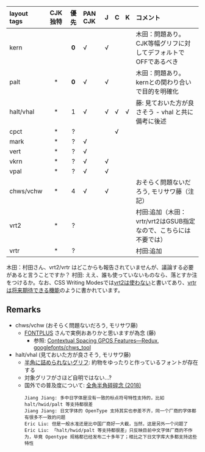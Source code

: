 |layout tags|CJK独特|優先|PAN CJK|J|C|K|コメント|
|:---|:---:|:---:|:---|:---|:---|:---|:---|
|kern||**0**|√|√|||木田：問題あり。CJK等幅グリフに対してデフォルトでOFFであるべき|
|palt|*|**0**|√|√|||木田：問題あり。kernとの関わり合いで目的を明確化|
|halt/vhal|*|1|√|√|√|√|藤: 見ておいた方が良さそう - vhal と共に備考に後述|
|cpct|*|?|||√|||
|mark|*|?|√|||||
|vert|*|?|√|||||
|vkrn|*|?|√|√||||
|vpal|*|?|√|√|||
|chws/vchw|*|4|√|√|||おそらく問題ないだろう, モリサワ藤（注記）
|vrt2|*|?|||||村田:追加（木田：vrtr/vrt2はGSUB指定なので、こちらには不要では）
|vrtr|*|?|||||村田:追加

木田：村田さん、vrt2/vrtr はどこからも報告されていませんが、議論する必要があると言うことですか？
村田: ええ、誰も使っていないものなら、落とすか注をつけるか。なお、CSS Writing Modesでは[vrt2は使わない](https://www.w3.org/TR/css-writing-modes-3/#vertical-orientations)と書いてあり、[vrtrは将来期待できる機能](https://www.w3.org/TR/css-writing-modes-3/#typeset-sideways)のように書かれています。

## Remarks

- chws/vchw (おそらく問題ないだろう, モリサワ藤)
  - [FONTPLUS](https://fontplus.jp/usage/services/chws-vchw) さんで実例おありかと思いますが為念 (藤)
    - 参照: [Contextual Spacing GPOS Features—Redux](https://ccjktype.fonts.adobe.com/2019/04/contextual-spacing-gpos-features-redux.html), [googlefonts/chws_tool](https://github.com/googlefonts/chws_tool)
- halt/vhal (見ておいた方が良さそう, モリサワ藤)
  - [半角に詰められないグリフ](https://github.com/kojiishi/east_asian_spacing/blob/main/docs/glyphlist-ja.md#半角に詰められないグリフ): 約物をゆったりと作っているフォントが存在する
  - 対象グリフがさほど自明ではない...?
  - 国外での普及度について: [全角半角碎碎念 (2018)](https://www.thetype.com/2018/02/14211/)  
    ```
    Jiang Jiang: 多中日字体是没有一致的标点符号特性支持的，比如 halt/hwid/palt 等支持都很差
    Jiang Jiang: 日文字体的 OpenType 支持其实也参差不齐，同一个厂商的字体都有很多不一致的问题
    Eric Liu: 但是一般水准还是比中国厂商好一大截，当然，这是另外一个问题了
    Eric Liu: 「halt/hwid/palt 等支持都很差」只反映目前中文字体厂商的不作为，毕竟 Opentype 规格都已经发布二十多年了；相比之下日文字库大多都支持这些特性
    ```
